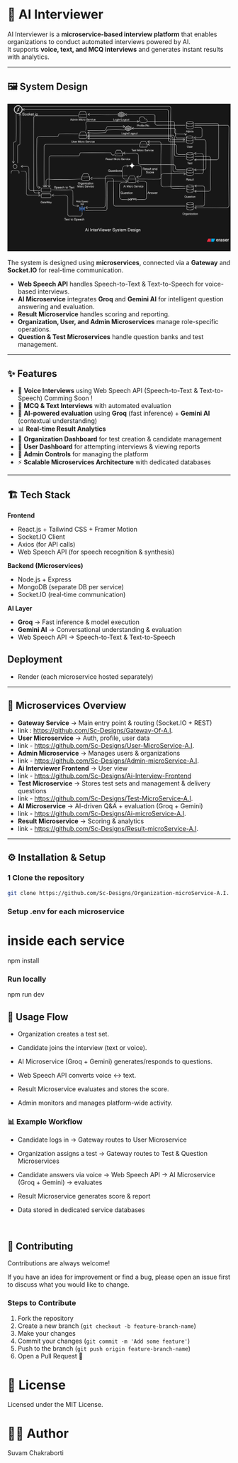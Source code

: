 # 🤖 AI Interviewer

AI Interviewer is a **microservice-based interview platform** that enables organizations to conduct automated interviews powered by AI.  
It supports **voice, text, and MCQ interviews** and generates instant results with analytics.

---

## 🖼️ System Design

![AI Interviewer Architecture](./diagram-export-9-4-2025-8_30_05-PM.png)

The system is designed using **microservices**, connected via a **Gateway** and **Socket.IO** for real-time communication.  
- **Web Speech API** handles Speech-to-Text & Text-to-Speech for voice-based interviews.  
- **AI Microservice** integrates **Groq** and **Gemini AI** for intelligent question answering and evaluation.  
- **Result Microservice** handles scoring and reporting.  
- **Organization, User, and Admin Microservices** manage role-specific operations.  
- **Question & Test Microservices** handle question banks and test management.  

---

## ✨ Features
- 🎤 **Voice Interviews** using Web Speech API (Speech-to-Text & Text-to-Speech)  Comming Soon !
- 📝 **MCQ & Text Interviews** with automated evaluation  
- 🧠 **AI-powered evaluation** using **Groq** (fast inference) + **Gemini AI** (contextual understanding)  
- 📊 **Real-time Result Analytics**  
- 🏢 **Organization Dashboard** for test creation & candidate management  
- 👤 **User Dashboard** for attempting interviews & viewing reports  
- 🔑 **Admin Controls** for managing the platform  
- ⚡ **Scalable Microservices Architecture** with dedicated databases  

---

## 🏗️ Tech Stack
**Frontend**
- React.js + Tailwind CSS + Framer Motion  
- Socket.IO Client  
- Axios (for API calls)  
- Web Speech API (for speech recognition & synthesis)  

**Backend (Microservices)**
- Node.js + Express  
- MongoDB (separate DB per service)  
- Socket.IO (real-time communication)  

**AI Layer**
- **Groq** → Fast inference & model execution  
- **Gemini AI** → Conversational understanding & evaluation  
- Web Speech API → Speech-to-Text & Text-to-Speech  

## **Deployment**
- Render (each microservice hosted separately)  

---

## 📂 Microservices Overview
- **Gateway Service** → Main entry point & routing (Socket.IO + REST)
- link : https://github.com/Sc-Designs/Gateway-Of-A.I. 
- **User Microservice** → Auth, profile, user data
- link - https://github.com/Sc-Designs/User-MicroService-A.I.
- **Admin Microservice** → Manages users & organizations
- link - https://github.com/Sc-Designs/Admin-microService-A.I.
- **Ai Interviewer Frontend** → User view
- link - https://github.com/Sc-Designs/Ai-Interview-Frontend
- **Test Microservice** → Stores test sets and management & delivery questions
- link - https://github.com/Sc-Designs/Test-MicroService-A.I.
- **AI Microservice** → AI-driven Q&A + evaluation (Groq + Gemini)
- link - https://github.com/Sc-Designs/Ai-microService-A.I.
- **Result Microservice** → Scoring & analytics
- link - https://github.com/Sc-Designs/Result-microService-A.I.

---

## ⚙️ Installation & Setup

### 1️ Clone the repository
```bash
git clone https://github.com/Sc-Designs/Organization-microService-A.I.
```

###  Setup .env for each microservice



# inside each service
npm install

### Run locally
npm run dev

## 🚀 Usage Flow

 - Organization creates a test set.

 - Candidate joins the interview (text or voice).

 - AI Microservice (Groq + Gemini) generates/responds to questions.

 - Web Speech API converts voice ↔ text.

 - Result Microservice evaluates and stores the score.

 - Admin monitors and manages platform-wide activity.


### 📊 Example Workflow

- Candidate logs in → Gateway routes to User Microservice

- Organization assigns a test → Gateway routes to Test & Question Microservices

- Candidate answers via voice → Web Speech API → AI Microservice (Groq + Gemini) → evaluates

- Result Microservice generates score & report

- Data stored in dedicated service databases

<br />

## 🤝 Contributing

Contributions are always welcome!  

If you have an idea for improvement or find a bug, please open an issue first to discuss what you would like to change.  

### Steps to Contribute
1. Fork the repository  
2. Create a new branch (`git checkout -b feature-branch-name`)  
3. Make your changes  
4. Commit your changes (`git commit -m 'Add some feature'`)  
5. Push to the branch (`git push origin feature-branch-name`)  
6. Open a Pull Request 🎉  



# 📜 License

Licensed under the MIT License.

# 👨‍💻 Author

Suvam Chakraborti
